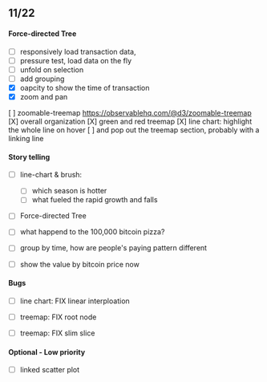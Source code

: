 ## 11/22

#### Force-directed Tree
- [ ] responsively load transaction data,
 - [ ] pressure test, load data on the fly
 - [ ] unfold on selection
 - [ ] add grouping
 - [x] oapcity to show the time of transaction 
 - [x] zoom and pan 

[ ] zoomable-treemap
  https://observablehq.com/@d3/zoomable-treemap
[X] overall organization
[X] green and red treemap
[X] line chart: highlight the whole line on hover 
    [ ] and pop out the treemap section, probably with a linking line 

#### Story telling 
- [ ] line-chart & brush: 

  - [ ] which season is hotter
  - [ ] what fueled the rapid growth and falls   

- [ ] Force-directed Tree
- [ ] what happend to the 100,000 bitcoin pizza?
- [ ] group by time, how are people's paying pattern different 
- [ ] show the value by bitcoin price now 

#### Bugs
- [ ] line chart: FIX linear interploation 

- [ ] treemap: FIX root node
- [ ] treemap: FIX slim slice 


#### Optional - Low priority

- [ ] linked scatter plot